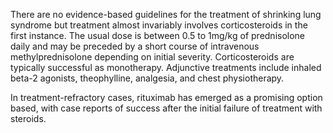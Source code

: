 There are no evidence-based guidelines for the treatment of shrinking lung syndrome but treatment almost invariably involves corticosteroids in the first instance. The usual dose is between 0.5 to 1mg/kg of prednisolone daily and may be preceded by a short course of intravenous methylprednisolone depending on initial severity. Corticosteroids are typically successful as monotherapy. Adjunctive treatments include inhaled beta-2 agonists, theophylline, analgesia, and chest physiotherapy.

In treatment-refractory cases, rituximab has emerged as a promising option based, with case reports of success after the initial failure of treatment with steroids.